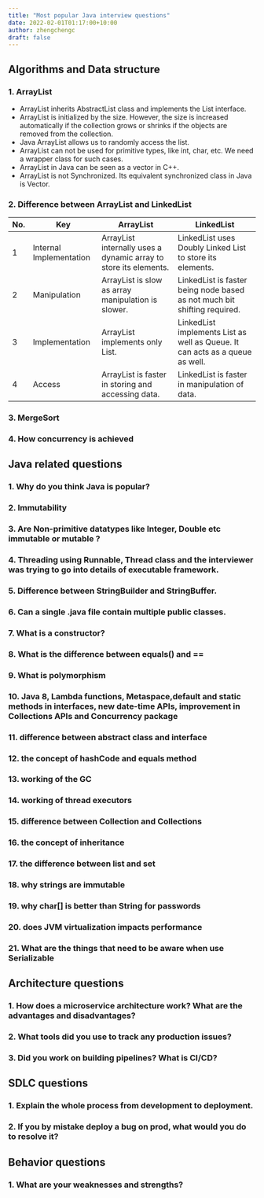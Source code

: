 ```yaml
---
title: "Most popular Java interview questions"
date: 2022-02-01T01:17:00+10:00
author: zhengchengc
draft: false
---
```


## Algorithms and Data structure

### 1. ArrayList

- ArrayList inherits AbstractList class and implements the List interface.
- ArrayList is initialized by the size. However, the size is increased automatically if the collection grows or shrinks if the objects are removed from the collection.
- Java ArrayList allows us to randomly access the list.
- ArrayList can not be used for primitive types, like int, char, etc. We need a wrapper class for such cases.
- ArrayList in Java can be seen as a vector in C++.
- ArrayList is not Synchronized. Its equivalent synchronized class in Java is Vector.
  
### 2. Difference between ArrayList and LinkedList

| No. | Key | ArrayList | LinkedList |
|-----|-----|-----------|------------|
| 1 | Internal Implementation | ArrayList internally uses a dynamic array to store its elements. | LinkedList uses Doubly Linked List to store its elements. |
| 2 | Manipulation | ArrayList is slow as array manipulation is slower. | LinkedList is faster being node based as not much bit shifting required. |
| 3 | Implementation | ArrayList implements only List. | LinkedList implements List as well as Queue. It can acts as a queue as well. |
| 4 | Access | ArrayList is faster in storing and accessing data. | LinkedList is faster in manipulation of data. |

### 3. MergeSort

### 4. How concurrency is achieved


## Java related questions
### 1. Why do you think Java is popular?
### 2. Immutability
### 3. Are Non-primitive datatypes like Integer, Double etc immutable or mutable ?
### 4. Threading using Runnable, Thread class and the interviewer was trying to go into details of executable framework.
### 5. Difference between StringBuilder and StringBuffer.
### 6. Can a single .java file contain multiple public classes.
### 7. What is a constructor?
### 8. What is the difference between equals() and ==
### 9. What is polymorphism
### 10. Java 8, Lambda functions, Metaspace,default and static methods in interfaces, new date-time APIs, improvement in Collections APIs and Concurrency package
### 11. difference between abstract class and interface
### 12. the concept of hashCode and equals method
### 13. working of the GC
### 14. working of thread executors
### 15. difference between Collection and Collections
### 16. the concept of inheritance
### 17. the difference between list and set
### 18. why strings are immutable
### 19. why char[] is better than String for passwords
### 20. does JVM virtualization impacts performance
### 21. What are the things that need to be aware when use Serializable



## Architecture questions
### 1. How does a microservice architecture work? What are the advantages and disadvantages?
### 2. What tools did you use to track any production issues?
### 3. Did you work on building pipelines? What is CI/CD?

## SDLC questions
### 1. Explain the whole process from development to deployment.
### 2. If you by mistake deploy a bug on prod, what would you do to resolve it?

## Behavior questions
### 1. What are your weaknesses and strengths?
